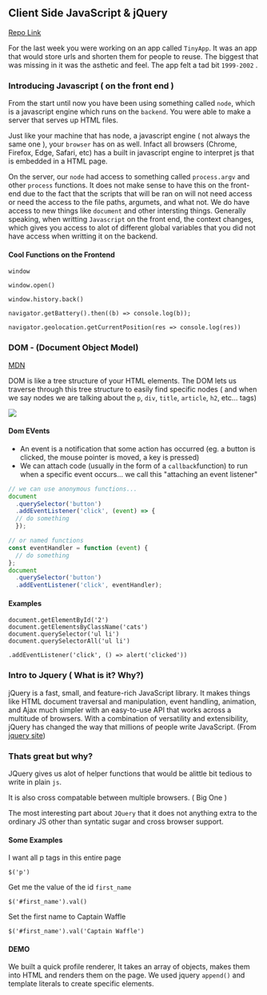 ## Client Side JavaScript & jQuery

[Repo Link](https://github.com/vasiliy-klimkin/w04d02-jquery)

For the last week you were working on an app called `TinyApp`. It was an app that would store urls and shorten them for people to reuse. The biggest that was missing in it was the asthetic and feel. The app felt a tad bit `1999-2002` .

### Introducing Javascript ( on the front end )

From the start until now you have been using something called `node`, which is a javascript engine which runs on the `backend`. You were able to make a server that serves up HTML files.

Just like your machine that has node, a javascript engine ( not always the
same one ), your `browser` has on as well. Infact all browsers (Chrome,
Firefox, Edge, Safari, etc) has a built in javascript engine to interpret js
that is embedded in a HTML page.

On the server, our `node` had access to something called `process.argv` and other `process` functions. It does not make sense to have this on the front-end due to the fact that the scripts that will be ran on will not need access or need the access to the file paths, argumets, and what not. We do have access to new things like `document` and other intersting things. Generally speaking, when writting `Javascript` on the front end, the context changes, which gives you access to alot of different global variables that you did not have access when writting it on the backend.

#### Cool Functions on the Frontend

`window`

`window.open()`

`window.history.back()`

`navigator.getBattery().then((b) => console.log(b));`

`navigator.geolocation.getCurrentPosition(res => console.log(res))`

### DOM -  (Document Object Model)

[MDN](https://developer.mozilla.org/en-US/docs/Web/API/Document_Object_Model/Introduction)


DOM is like a tree structure of your HTML elements. The DOM lets us traverse through this tree structure to easily find specific nodes ( and when we say nodes we are talking about the `p`, `div`, `title`, `article`, `h2`, etc... tags)

![](https://www.w3schools.com/js/pic_htmltree.gif)

#### Dom EVents

- An event is a notification that some action has occurred (eg. a button is clicked, the mouse pointer is moved, a key is pressed)
 - We can attach code (usually in the form of a `callback`function) to run when a specific event occurs... we call this "attaching an event listener"


```js
// we can use anonymous functions...
document
  .querySelector('button')
  .addEventListener('click', (event) => {
  // do something
  });

// or named functions
const eventHandler = function (event) {
  // do something
};
document
  .querySelector('button')
  .addEventListener('click', eventHandler);
```

#### Examples

```
document.getElementById('2')
document.getElementsByClassName('cats')
document.querySelector('ul li')
document.querySelectorAll('ul li')

.addEventListener('click', () => alert('clicked'))
```

### Intro to Jquery ( What is it? Why?)

jQuery is a fast, small, and feature-rich JavaScript library. It makes things like HTML document traversal and manipulation, event handling, animation, and Ajax much simpler with an easy-to-use API that works across a multitude of browsers. With a combination of versatility and extensibility, jQuery has changed the way that millions of people write JavaScript. (From [jquery site](https://jquery.com/))

### Thats great but why?

JQuery gives us alot of helper functions that would be alittle bit tedious to write in plain `js`.

It is also cross compatable between multiple browsers. ( Big One )

The most interesting part about `JQuery` that it does not anything extra to the ordinary JS other than syntatic sugar and cross browser support.

#### Some Examples

I want all p tags in this entire page

`$('p')`

Get me the value of the id `first_name`

`$('#first_name').val()`

Set the first name to Captain Waffle

`$('#first_name').val('Captain Waffle')`


#### DEMO

We built a quick profile renderer, It takes an array of objects, makes them into HTML and renders them on the page. We used jquery `append()` and template literals to create specific elements.
